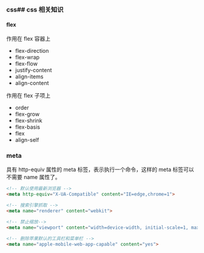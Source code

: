 ### css## css 相关知识

#### flex

作用在 flex 容器上

- flex-direction
- flex-wrap
- flex-flow
- justify-content
- align-items
- align-content

作用在 flex 子项上

- order
- flex-grow
- flex-shrink
- flex-basis
- flex
- align-self

### meta

具有 http-equiv 属性的 meta 标签，表示执行一个命令，这样的 meta 标签可以不需要 name 属性了。

```html
<!-- 默认使用最新浏览器 -->
<meta http-equiv="X-UA-Compatible" content="IE=edge,chrome=1">

<!-- 搜索引擎抓取 -->
<meta name="renderer" content="webkit">

<!-- 禁止缩放-->
<meta name="viewport" content="width=device-width, initial-scale=1, maximum-scale=1, minimum-scale=1, user-scalable=no, minimal-ui">

<!-- 删除苹果默认的工具栏和菜单栏 -->
<meta name="apple-mobile-web-app-capable" content="yes">
```
